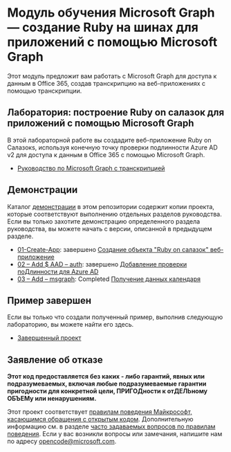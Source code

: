 # <a name="microsoft-graph-training-module---build-ruby-on-rails-apps-with-microsoft-graph"></a>Модуль обучения Microsoft Graph — создание Ruby на шинах для приложений с помощью Microsoft Graph

Этот модуль предложит вам работать с Microsoft Graph для доступа к данным в Office 365, создав транскрипцию на веб-приложениях с помощью транскрипции.

## <a name="lab---build-ruby-on-rails-apps-with-microsoft-graph"></a>Лаборатория: построение Ruby on салазок для приложений с помощью Microsoft Graph

В этой лабораторной работе вы создадите веб-приложение Ruby on Салазокs, используя конечную точку проверки подлинности Azure AD v2 для доступа к данным в Office 365 с помощью Microsoft Graph.

- [Руководство по Microsoft Graph с транскрипцией](https://docs.microsoft.com/graph/training/ruby-tutorial)

## <a name="demos"></a>Демонстрации

Каталог [демонстрации](./Demos) в этом репозитории содержит копии проекта, которые соответствуют выполнению отдельных разделов руководства. Если вы только захотите демонстрацию определенного раздела руководства, вы можете начать с версии, описанной в предыдущем разделе.

- [01-Create-App](Demos/01-create-app): завершено [Создание объекта "Ruby on салазок" веб-приложение](https://docs.microsoft.com/graph/training/ruby-tutorial?tutorial-step=1)
- [02 – Add $ AAD – auth](Demos/02-add-aad-auth): завершено [Добавление проверки поДлинности для Azure AD](https://docs.microsoft.com/graph/training/ruby-tutorial?tutorial-step=3)
- [03 – Add – msgraph](Demos/03-add-msgraph): Completed [Получение данных календаря](https://docs.microsoft.com/graph/training/ruby-tutorial?tutorial-step=4)

## <a name="completed-sample"></a>Пример завершен

Если вы только что создали полученный пример, выполнив следующую лабораторию, вы можете найти его здесь.

- [Завершенный проект](Demos/03-add-msgraph)

## <a name="disclaimer"></a>Заявление об отказе

**Этот код предоставляется без каких *-* либо гарантий, явных или подразумеваемых, включая любые подразумеваемые гарантии пригодности для конкретной цели, ПРИГОДности к отДЕЛЬному ОБЪЕМу или ненарушениям.**

Этот проект соответствует [правилам поведения Майкрософт, касающимся обращения с открытым кодом](https://opensource.microsoft.com/codeofconduct/). Дополнительную информацию см. в разделе [часто задаваемых вопросов по правилам поведения](https://opensource.microsoft.com/codeofconduct/faq/). Если у вас возникли вопросы или замечания, напишите нам по адресу [opencode@microsoft.com](mailto:opencode@microsoft.com).